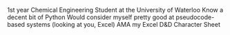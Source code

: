 1st year Chemical Engineering Student at the University of Waterloo
Know a decent bit of Python
Would consider myself pretty good at pseudocode-based systems (looking at you, Excel)
AMA my Excel D&D Character Sheet 
